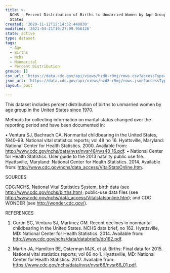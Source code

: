 ```yaml
---
title: >-
  NCHS - Percent Distribution of Births to Unmarried Women by Age Group United
  States
created: '2020-11-12T12:14:52.448830'
modified: '2021-04-21T19:27:09.956126'
state: active
type: dataset
tags:
  - Age
  - Births
  - Nchs
  - Nonmarital
  - Percent Distribution
groups: []
csv_url: 'https://data.cdc.gov/api/views/hzd8-r9mj/rows.csv?accessType=DOWNLOAD'
json_url: 'https://data.cdc.gov/api/views/hzd8-r9mj/rows.json?accessType=DOWNLOAD'
layout: post

---
```

This dataset includes percent distribution of births to unmarried women by age group in the United States since 1970.

Methods for collecting information on marital status changed over the reporting period and have been documented in:

• Ventura SJ, Bachrach CA. Nonmarital childbearing in the United States, 1940–99. National vital statistics reports; vol 48 no 16. Hyattsville, Maryland: National Center for Health Statistics. 2000. Available from: http://www.cdc.gov/nchs/data/nvsr/nvsr48/nvs48_16.pdf.
• National Center for Health Statistics. User guide to the 2013 natality public use file. Hyattsville, Maryland: National Center for Health Statistics. 2014. Available from: http://www.cdc.gov/nchs/data_access/VitalStatsOnline.htm.

SOURCES

CDC/NCHS, National Vital Statistics System, birth data (see http://www.cdc.gov/nchs/births.htm); public-use data files (see http://www.cdc.gov/nchs/data_access/Vitalstatsonline.htm); and CDC WONDER (see http://wonder.cdc.gov/).

REFERENCES

1. Curtin SC, Ventura SJ, Martinez GM. Recent declines in nonmarital childbearing in the United States. NCHS data brief, no 162. Hyattsville, MD: National Center for Health Statistics. 2014. Available from: http://www.cdc.gov/nchs/data/databriefs/db162.pdf.

2. Martin JA, Hamilton BE, Osterman MJK, et al. Births: Final data for 2015. National vital statistics reports; vol 66 no 1. Hyattsville, MD: National Center for Health Statistics. 2017. Available from: https://www.cdc.gov/nchs/data/nvsr/nvsr66/nvsr66_01.pdf.
